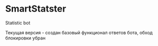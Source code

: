 ﻿# SmartStatster
Statistic bot

Текущая версия - создан базовый функционал ответов бота, обход блокировки убран
